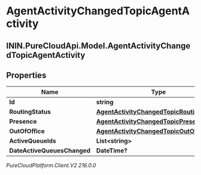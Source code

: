 # AgentActivityChangedTopicAgentActivity

## ININ.PureCloudApi.Model.AgentActivityChangedTopicAgentActivity

## Properties

|Name | Type | Description | Notes|
|------------ | ------------- | ------------- | -------------|
| **Id** | **string** |  | [optional] |
| **RoutingStatus** | [**AgentActivityChangedTopicRoutingStatus**](AgentActivityChangedTopicRoutingStatus) |  | [optional] |
| **Presence** | [**AgentActivityChangedTopicPresence**](AgentActivityChangedTopicPresence) |  | [optional] |
| **OutOfOffice** | [**AgentActivityChangedTopicOutOfOffice**](AgentActivityChangedTopicOutOfOffice) |  | [optional] |
| **ActiveQueueIds** | **List&lt;string&gt;** |  | [optional] |
| **DateActiveQueuesChanged** | **DateTime?** |  | [optional] |



_PureCloudPlatform.Client.V2 216.0.0_
